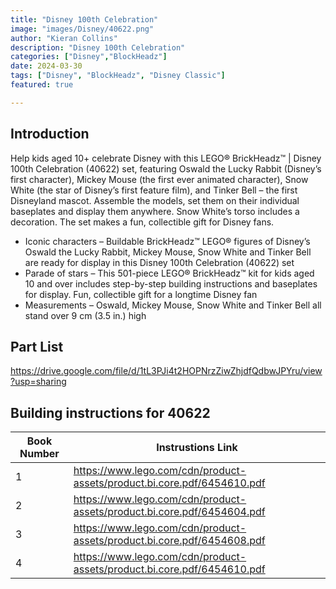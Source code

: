 ```yaml
---
title: "Disney 100th Celebration"
image: "images/Disney/40622.png"
author: "Kieran Collins"
description: "Disney 100th Celebration"
categories: ["Disney","BlockHeadz"]
date: 2024-03-30
tags: ["Disney", "BlockHeadz", "Disney Classic"]
featured: true

---
```

## Introduction

Help kids aged 10+ celebrate Disney with this LEGO® BrickHeadz™ | Disney 100th Celebration (40622) set, featuring Oswald the Lucky Rabbit (Disney’s first character), Mickey Mouse (the first ever animated character), Snow White (the star of Disney’s first feature film), and Tinker Bell – the first Disneyland mascot. Assemble the models, set them on their individual baseplates and display them anywhere. Snow White’s torso includes a decoration. The set makes a fun, collectible gift for Disney fans.

- Iconic characters – Buildable BrickHeadz™ LEGO® figures of Disney’s Oswald the Lucky Rabbit, Mickey Mouse, Snow White and Tinker Bell are ready for display in this Disney 100th Celebration (40622) set
- Parade of stars – This 501-piece LEGO® BrickHeadz™ kit for kids aged 10 and over includes step-by-step building instructions and baseplates for display. Fun, collectible gift for a longtime Disney fan
- Measurements – Oswald, Mickey Mouse, Snow White and Tinker Bell all stand over 9 cm (3.5 in.) high

## Part List

https://drive.google.com/file/d/1tL3PJi4t2HOPNrzZiwZhjdfQdbwJPYru/view?usp=sharing

## Building instructions for 40622

| Book Number | Instrustions Link |
|-------------|-------------------|
| 1           | https://www.lego.com/cdn/product-assets/product.bi.core.pdf/6454610.pdf |
| 2           | https://www.lego.com/cdn/product-assets/product.bi.core.pdf/6454604.pdf |
| 3           | https://www.lego.com/cdn/product-assets/product.bi.core.pdf/6454608.pdf |
| 4           | https://www.lego.com/cdn/product-assets/product.bi.core.pdf/6454610.pdf |